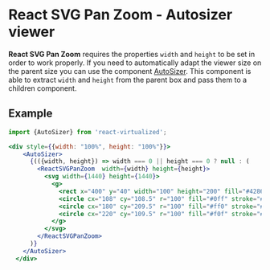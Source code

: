 # React SVG Pan Zoom - Autosizer viewer

**React SVG Pan Zoom** requires the properties `width` and `height` to be set in order to work properly. 
If you need to automatically adapt the viewer size on the parent size you can use the component [AutoSizer](https://github.com/bvaughn/react-virtualized/blob/master/docs/AutoSizer.md).
This component is able to extract `width` and `height` from the parent box and pass them to a children component. 

## Example
```jsx harmony
import {AutoSizer} from 'react-virtualized';

<div style={{width: "100%", height: "100%"}}>
    <AutoSizer>
      {(({width, height}) => width === 0 || height === 0 ? null : (
        <ReactSVGPanZoom  width={width} height={height}>
          <svg width={1440} height={1440}>
            <g>
              <rect x="400" y="40" width="100" height="200" fill="#4286f4" stroke="#f4f142"/>
              <circle cx="108" cy="108.5" r="100" fill="#0ff" stroke="#0ff"/>
              <circle cx="180" cy="209.5" r="100" fill="#ff0" stroke="#ff0"/>
              <circle cx="220" cy="109.5" r="100" fill="#f0f" stroke="#f0f"/>
            </g>
          </svg>
        </ReactSVGPanZoom>
      )}
    </AutoSizer>
  </div>
```
